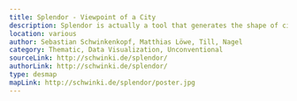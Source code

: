 ```yaml
---
title: Splendor - Viewpoint of a City
description: Splendor is actually a tool that generates the shape of cities by using geotagged images and  visualize their viewing angle to sights. It is quite an interesting take to design cities. 
location: various
author: Sebastian Schwinkenkopf, Matthias Löwe, Till, Nagel
category: Thematic, Data Visualization, Unconventional
sourceLink: http://schwinki.de/splendor/
authorLink: http://schwinki.de/splendor/
type: desmap
mapLink: http://schwinki.de/splendor/poster.jpg
---
```

